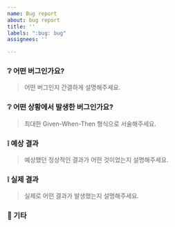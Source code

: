 ```yaml
---
name: Bug report
about: bug report
title: ''
labels: ":bug: bug"
assignees: ''

---
```


### ❔ 어떤 버그인가요?
> 어떤 버그인지 간결하게 설명해주세요.

### ❔ 어떤 상황에서 발생한 버그인가요?
> 최대한 Given-When-Then 형식으로 서술해주세요.

### ❕ 예상 결과
> 예상했던 정상적인 결과가 어떤 것이었는지 설명해주세요.

### ❕ 실제 결과
> 실제로 어떤 결과가 발생했는지 설명해주세요.

### 💬 기타
